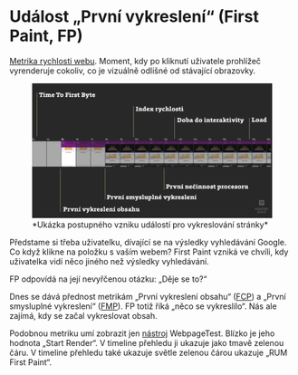 # Událost „První vykreslení“ (First Paint, FP)

[Metrika rychlosti webu](metriky-rychlosti.md). Moment, kdy po kliknutí uživatele prohlížeč vyrenderuje cokoliv, co je vizuálně odlišné od stávající obrazovky.

<figure>
<img src="../dist/images/original/metriky-rychlosti.jpg" alt="">
<figcaption markdown="1">
*Ukázka postupného vzniku událostí pro vykreslování stránky*
</figcaption>
</figure>

Předstame si třeba uživatelku, dívající se na výsledky vyhledávání Google. Co když klikne na položku s vaším webem? First Paint vzniká ve chvíli, kdy uživatelka vidí něco jiného než výsledky vyhledávání.

FP odpovídá na její nevyřčenou otázku: „Děje se to?“

Dnes se dává přednost metrikám „První vykreslení obsahu“ ([FCP](metrika-fcp.md)) a „První smysluplné vykreslení“ ([FMP](metrika-fmp.md)). FP totiž říká „něco se vykreslilo“. Nás ale zajímá, kdy se začal vykreslovat obsah.

Podobnou metriku umí zobrazit jen [nástroj](rychlost-nastroje.md) WebpageTest. Blízko je jeho hodnota „Start Render“. V timeline přehledu ji ukazuje jako tmavě zelenou čáru. V timeline přehledu také ukazuje světle zelenou čárou ukazuje „RUM First Paint“.

<!-- AdSnippet -->
